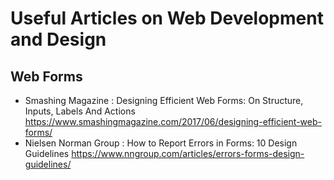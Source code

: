 # Useful Articles on Web Development and Design

## Web Forms

* Smashing Magazine : Designing Efficient Web Forms: On Structure, Inputs, Labels And Actions
https://www.smashingmagazine.com/2017/06/designing-efficient-web-forms/
* Nielsen Norman Group : How to Report Errors in Forms: 10 Design Guidelines
https://www.nngroup.com/articles/errors-forms-design-guidelines/
